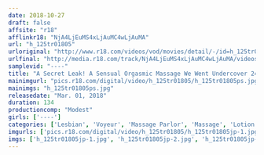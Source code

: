 ```yaml
---
date: 2018-10-27
draft: false
affsite: "r18"
afflinkr18: "NjA4LjEuMS4xLjAuMC4wLjAuMA"
url: "h_125tr01805"
urloriginal: "http://www.r18.com/videos/vod/movies/detail/-/id=h_125tr01805"
urlfinal: "http://media.r18.com/track/NjA4LjEuMS4xLjAuMC4wLjAuMA/videos/vod/movies/detail/-/id=h_125tr01805"
samplevid: "----"
title: "A Secret Leak! A Sensual Orgasmic Massage We Went Undercover 24 Hours To Get This Voyeur Footage! We Uncover The Truth About The Sexual Acts Being Committed At This Business Trip Massage Service For Ladies! We Show You How This Sensual Massage Therapist Makes His Female Clients Cum! Secret Leaked Pictures 2 Hours 16 Minutes!"
mainimgurl: "pics.r18.com/digital/video/h_125tr01805/h_125tr01805ps.jpg"
mainimgs: "h_125tr01805ps.jpg"
releasedate: "Mar. 01, 2018"
duration: 134
productioncomp: "Modest"
girls: ['----']
categories: ['Lesbian', 'Voyeur', 'Massage Parlor', 'Massage', 'Lotion']
imgurls: ['pics.r18.com/digital/video/h_125tr01805/h_125tr01805jp-1.jpg', 'pics.r18.com/digital/video/h_125tr01805/h_125tr01805jp-2.jpg', 'pics.r18.com/digital/video/h_125tr01805/h_125tr01805jp-3.jpg', 'pics.r18.com/digital/video/h_125tr01805/h_125tr01805jp-4.jpg', 'pics.r18.com/digital/video/h_125tr01805/h_125tr01805jp-5.jpg', 'pics.r18.com/digital/video/h_125tr01805/h_125tr01805jp-6.jpg', 'pics.r18.com/digital/video/h_125tr01805/h_125tr01805jp-7.jpg', 'pics.r18.com/digital/video/h_125tr01805/h_125tr01805jp-8.jpg', 'pics.r18.com/digital/video/h_125tr01805/h_125tr01805jp-9.jpg', 'pics.r18.com/digital/video/h_125tr01805/h_125tr01805jp-10.jpg', 'pics.r18.com/digital/video/h_125tr01805/h_125tr01805jp-11.jpg', 'pics.r18.com/digital/video/h_125tr01805/h_125tr01805jp-12.jpg', 'pics.r18.com/digital/video/h_125tr01805/h_125tr01805jp-13.jpg', 'pics.r18.com/digital/video/h_125tr01805/h_125tr01805jp-14.jpg', 'pics.r18.com/digital/video/h_125tr01805/h_125tr01805jp-15.jpg', 'pics.r18.com/digital/video/h_125tr01805/h_125tr01805jp-16.jpg', 'pics.r18.com/digital/video/h_125tr01805/h_125tr01805jp-17.jpg', 'pics.r18.com/digital/video/h_125tr01805/h_125tr01805jp-18.jpg', 'pics.r18.com/digital/video/h_125tr01805/h_125tr01805jp-19.jpg', 'pics.r18.com/digital/video/h_125tr01805/h_125tr01805jp-20.jpg']
imgs: ['h_125tr01805jp-1.jpg', 'h_125tr01805jp-2.jpg', 'h_125tr01805jp-3.jpg', 'h_125tr01805jp-4.jpg', 'h_125tr01805jp-5.jpg', 'h_125tr01805jp-6.jpg', 'h_125tr01805jp-7.jpg', 'h_125tr01805jp-8.jpg', 'h_125tr01805jp-9.jpg', 'h_125tr01805jp-10.jpg', 'h_125tr01805jp-11.jpg', 'h_125tr01805jp-12.jpg', 'h_125tr01805jp-13.jpg', 'h_125tr01805jp-14.jpg', 'h_125tr01805jp-15.jpg', 'h_125tr01805jp-16.jpg', 'h_125tr01805jp-17.jpg', 'h_125tr01805jp-18.jpg', 'h_125tr01805jp-19.jpg', 'h_125tr01805jp-20.jpg']
---
```

